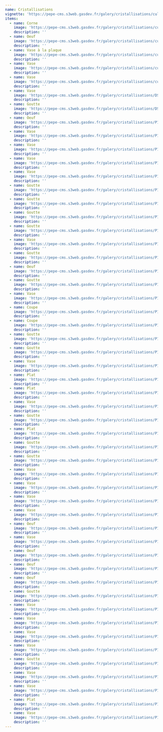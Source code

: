 ```yaml
---
name: Cristallisations
vignette: 'https://pepe-cms.s3web.gasdev.fr/galery/cristallisations/culis_poterie_3788_fd388c51c4.webp'
items:
  - name: Corne
    image: 'https://pepe-cms.s3web.gasdev.fr/galery/cristallisations/culis_poterie_3810_f1b27762e0.webp'
    description: ''
  - name: Oeuf
    image: 'https://pepe-cms.s3web.gasdev.fr/galery/cristallisations/culis_poterie_3819_87b1d05868.webp'
    description: ''
  - name: Vase à la plaque
    image: 'https://pepe-cms.s3web.gasdev.fr/galery/cristallisations/culis_poterie_3806_dd2555520a.webp'
    description: ''
  - name: Vase
    image: 'https://pepe-cms.s3web.gasdev.fr/galery/cristallisations/culis_poterie_3825_be5e624227.webp'
    description: ''
  - name: Vase
    image: 'https://pepe-cms.s3web.gasdev.fr/galery/cristallisations/culis_poterie_3788_fd388c51c4.webp'
    description: ''
  - name: Vase
    image: 'https://pepe-cms.s3web.gasdev.fr/galery/cristallisations/DSC_1614_d6b525bf1f.webp'
    description: ''
  - name: Goutte
    image: 'https://pepe-cms.s3web.gasdev.fr/galery/cristallisations/DSC_1630_eb0d25cb86.webp'
    description: ''
  - name: Oeuf
    image: 'https://pepe-cms.s3web.gasdev.fr/galery/cristallisations/P1152704.jpg'
    description: ''
  - name: Vase
    image: 'https://pepe-cms.s3web.gasdev.fr/galery/cristallisations/P1152707.jpg'
    description: ''
  - name: Vase
    image: 'https://pepe-cms.s3web.gasdev.fr/galery/cristallisations/P1152708.jpg'
    description: ''
  - name: Vase
    image: 'https://pepe-cms.s3web.gasdev.fr/galery/cristallisations/P1152710.jpg'
    description: ''
  - name: Vase
    image: 'https://pepe-cms.s3web.gasdev.fr/galery/cristallisations/P1152711.jpg'
    description: ''
  - name: Goutte
    image: 'https://pepe-cms.s3web.gasdev.fr/galery/cristallisations/P1152712.jpg'
    description: ''
  - name: Goutte
    image: 'https://pepe-cms.s3web.gasdev.fr/galery/cristallisations/P1152713.jpg'
    description: ''
  - name: Goutte
    image: 'https://pepe-cms.s3web.gasdev.fr/galery/cristallisations/P1152714.jpg'
    description: ''
  - name: Goutte
    image: 'https://pepe-cms.s3web.gasdev.fr/galery/cristallisations/P1152716.jpg'
    description: ''
  - name: Vase
    image: 'https://pepe-cms.s3web.gasdev.fr/galery/cristallisations/P1152719.jpg'
    description: ''
  - name: Goutte
    image: 'https://pepe-cms.s3web.gasdev.fr/galery/cristallisations/P1152721.jpg'
    description: ''
  - name: Oeuf
    image: 'https://pepe-cms.s3web.gasdev.fr/galery/cristallisations/P1152723.jpg'
    description: ''
  - name: Goutte
    image: 'https://pepe-cms.s3web.gasdev.fr/galery/cristallisations/P1152724.jpg'
    description: ''
  - name: Vase
    image: 'https://pepe-cms.s3web.gasdev.fr/galery/cristallisations/P1152725.jpg'
    description: ''
  - name: Coupe
    image: 'https://pepe-cms.s3web.gasdev.fr/galery/cristallisations/P1152727.jpg'
    description: ''
  - name: Coupe
    image: 'https://pepe-cms.s3web.gasdev.fr/galery/cristallisations/P1152728.jpg'
    description: ''
  - name: Goutte
    image: 'https://pepe-cms.s3web.gasdev.fr/galery/cristallisations/P1152729.jpg'
    description: ''
  - name: Goutte
    image: 'https://pepe-cms.s3web.gasdev.fr/galery/cristallisations/P1152730.jpg'
    description: ''
  - name: Vase
    image: 'https://pepe-cms.s3web.gasdev.fr/galery/cristallisations/P1152731.jpg'
    description: ''
  - name: Plat
    image: 'https://pepe-cms.s3web.gasdev.fr/galery/cristallisations/P1152732.jpg'
    description: ''
  - name: Plat
    image: 'https://pepe-cms.s3web.gasdev.fr/galery/cristallisations/P1152733.jpg'
    description: ''
  - name: Vase
    image: 'https://pepe-cms.s3web.gasdev.fr/galery/cristallisations/P1152734.jpg'
    description: ''
  - name: Goutte
    image: 'https://pepe-cms.s3web.gasdev.fr/galery/cristallisations/P1152735.jpg'
    description: ''
  - name: Plat
    image: 'https://pepe-cms.s3web.gasdev.fr/galery/cristallisations/P1152736.jpg'
    description: ''
  - name: Goutte
    image: 'https://pepe-cms.s3web.gasdev.fr/galery/cristallisations/P1152739.jpg'
    description: ''
  - name: Goutte
    image: 'https://pepe-cms.s3web.gasdev.fr/galery/cristallisations/P1152740.jpg'
    description: ''
  - name: Vase
    image: 'https://pepe-cms.s3web.gasdev.fr/galery/cristallisations/P1152742.jpg'
    description: ''
  - name: Vase
    image: 'https://pepe-cms.s3web.gasdev.fr/galery/cristallisations/P1152743.jpg'
    description: ''
  - name: Vase
    image: 'https://pepe-cms.s3web.gasdev.fr/galery/cristallisations/P1152744.jpg'
    description: ''
  - name: Vase
    image: 'https://pepe-cms.s3web.gasdev.fr/galery/cristallisations/P1152747.jpg'
    description: ''
  - name: Oeuf
    image: 'https://pepe-cms.s3web.gasdev.fr/galery/cristallisations/P1152748.jpg'
    description: ''
  - name: Vase
    image: 'https://pepe-cms.s3web.gasdev.fr/galery/cristallisations/P1152749.jpg'
    description: ''
  - name: Oeuf
    image: 'https://pepe-cms.s3web.gasdev.fr/galery/cristallisations/P1152752.jpg'
    description: ''
  - name: Oeuf
    image: 'https://pepe-cms.s3web.gasdev.fr/galery/cristallisations/P1152753.jpg'
    description: ''
  - name: Oeuf
    image: 'https://pepe-cms.s3web.gasdev.fr/galery/cristallisations/P1152754.jpg'
    description: ''
  - name: Goutte
    image: 'https://pepe-cms.s3web.gasdev.fr/galery/cristallisations/P1152755.jpg'
    description: ''
  - name: Vase
    image: 'https://pepe-cms.s3web.gasdev.fr/galery/cristallisations/P1152756.jpg'
    description: ''
  - name: Vase
    image: 'https://pepe-cms.s3web.gasdev.fr/galery/cristallisations/P1152758.jpg'
    description: ''
  - name: Vase
    image: 'https://pepe-cms.s3web.gasdev.fr/galery/cristallisations/P1152759.jpg'
    description: ''
  - name: Vase
    image: 'https://pepe-cms.s3web.gasdev.fr/galery/cristallisations/P1152760.jpg'
    description: ''
  - name: Goutte
    image: 'https://pepe-cms.s3web.gasdev.fr/galery/cristallisations/P1152761.jpg'
    description: ''
  - name: Vase
    image: 'https://pepe-cms.s3web.gasdev.fr/galery/cristallisations/P1152762.jpg'
    description: ''
  - name: Vase
    image: 'https://pepe-cms.s3web.gasdev.fr/galery/cristallisations/P1152763.jpg'
    description: ''
  - name: Plat
    image: 'https://pepe-cms.s3web.gasdev.fr/galery/cristallisations/P1152764.jpg'
    description: ''
  - name: Vase
    image: 'https://pepe-cms.s3web.gasdev.fr/galery/cristallisations/P1152765.jpg'
    description: ''
---
```


